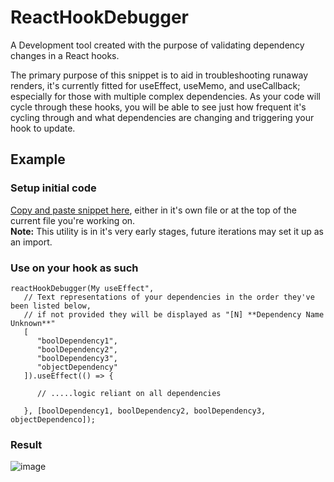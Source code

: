 # ReactHookDebugger
A Development tool created with the purpose of validating dependency changes in a React hooks.

The primary purpose of this snippet is to aid in troubleshooting runaway renders, it's currently fitted for useEffect, useMemo, and useCallback; especially for those with multiple complex dependencies. As your code will cycle through these hooks, you will be able to see just how frequent it's cycling through and what dependencies are changing and triggering your hook to update.

## Example

### Setup initial code
[Copy and paste snippet here](https://github.com/NathanTrost/ReactHookDebugger/blob/main/src/reactHookDebugger.ts), either in it's own file or at the top of the current file you're working on.  
<b>Note:</b> This utility is in it's very early stages, future iterations may set it up as an import.


### Use on your hook as such
```
reactHookDebugger(My useEffect",
   // Text representations of your dependencies in the order they've been listed below,
   // if not provided they will be displayed as "[N] **Dependency Name Unknown**"
   [
      "boolDependency1", 
      "boolDependency2",
      "boolDependency3",
      "objectDependency"
   ]).useEffect(() => {
   
      // .....logic reliant on all dependencies
   
   }, [boolDependency1, boolDependency2, boolDependency3, objectDependenco]);

```

### Result
![image](https://github.com/NathanTrost/ReactHookDebugger/assets/12831882/97552c7e-eb8e-4982-854a-b15987a31087)


